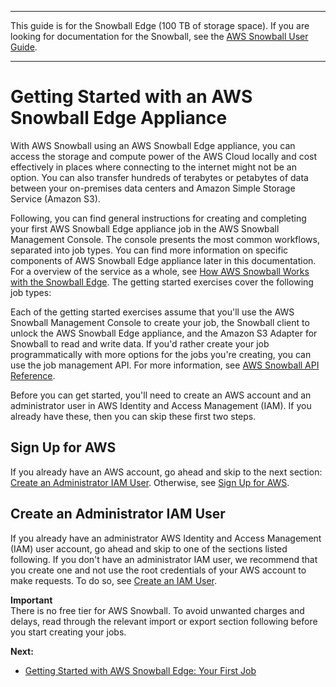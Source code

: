 --------

This guide is for the Snowball Edge \(100 TB of storage space\)\. If you are looking for documentation for the Snowball, see the [AWS Snowball User Guide](http://docs.aws.amazon.com/snowball/latest/ug/whatissnowball.html)\.

--------

# Getting Started with an AWS Snowball Edge Appliance<a name="getting-started"></a>

With AWS Snowball using an AWS Snowball Edge appliance, you can access the storage and compute power of the AWS Cloud locally and cost effectively in places where connecting to the internet might not be an option\. You can also transfer hundreds of terabytes or petabytes of data between your on\-premises data centers and Amazon Simple Storage Service \(Amazon S3\)\. 

Following, you can find general instructions for creating and completing your first AWS Snowball Edge appliance job in the AWS Snowball Management Console\. The console presents the most common workflows, separated into job types\. You can find more information on specific components of AWS Snowball Edge appliance later in this documentation\. For a overview of the service as a whole, see [How AWS Snowball Works with the Snowball Edge](how-it-works.md)\. The getting started exercises cover the following job types:

Each of the getting started exercises assume that you'll use the AWS Snowball Management Console to create your job, the Snowball client to unlock the AWS Snowball Edge appliance, and the Amazon S3 Adapter for Snowball to read and write data\. If you'd rather create your job programmatically with more options for the jobs you're creating, you can use the job management API\. For more information, see [AWS Snowball API Reference](http://docs.aws.amazon.com/snowball/latest/api-reference/api-reference.html)\.

Before you can get started, you'll need to create an AWS account and an administrator user in AWS Identity and Access Management \(IAM\)\. If you already have these, then you can skip these first two steps\.

## Sign Up for AWS<a name="signing-up"></a>

If you already have an AWS account, go ahead and skip to the next section: [Create an Administrator IAM User](#create-admin-user)\. Otherwise, see [Sign Up for AWS](setting-up.md#setting-up-signup)\.

## Create an Administrator IAM User<a name="create-admin-user"></a>

If you already have an administrator AWS Identity and Access Management \(IAM\) user account, go ahead and skip to one of the sections listed following\. If you don't have an administrator IAM user, we recommend that you create one and not use the root credentials of your AWS account to make requests\. To do so, see [Create an IAM User](setting-up.md#setting-up-iam)\.

**Important**  
There is no free tier for AWS Snowball\. To avoid unwanted charges and delays, read through the relevant import or export section following before you start creating your jobs\.

**Next:**

+ [Getting Started with AWS Snowball Edge: Your First Job](common-get-start.md)